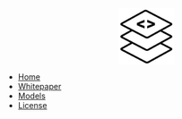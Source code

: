 <img src="_media/logo.png" alt="drawing" style="width: 100px; margin: 0 auto; display: block;" />

* [Home](/)
* [Whitepaper](whitepaper.md)
* [Models](models.md)
* [License](license.md)
